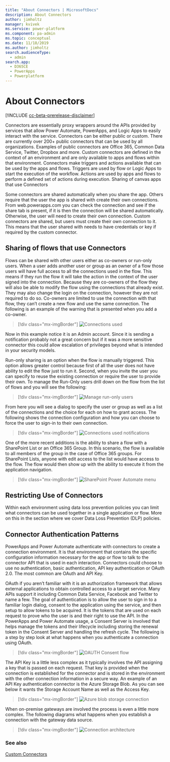 ```yaml
---
title: "About Connectors | MicrosoftDocs"
description: About Connectors
author: jimholtz
manager: kvivek
ms.service: power-platform
ms.component: pa-admin
ms.topic: conceptual
ms.date: 11/18/2019
ms.author: jimholtz
search.audienceType: 
  - admin
search.app: 
  - D365CE
  - PowerApps
  - Powerplatform
---
```

# About Connectors

[!INCLUDE [cc-beta-prerelease-disclaimer](../includes/cc-beta-prerelease-disclaimer.md)]

Connectors are essentially proxy wrappers around the APIs provided by services that allow Power Automate, PowerApps, and Logic Apps to easily interact with the service. Connectors can be either public or custom. There are currently over 200+ public connectors that can be used by all organizations. Examples of public connectors are Office 365, Common Data Service, Twitter, Dropbox and more. Custom connectors are defined in the context of an environment and are only available to apps and flows within that environment. Connectors make triggers and actions available that can be used by the apps and flows. Triggers are used by flow or Logic Apps to start the execution of the workflow. Actions are used by apps and flows to perform a defined set of actions during execution.
Sharing of canvas apps that use Connectors

Some connectors are shared automatically when you share the app. Others require that the user the app is shared with create their own connections. From web.powerapps.com you can check the connection and see if the share tab is present, if it is then the connection will be shared automatically. Otherwise, the user will need to create their own connection. Custom connectors are shared, but users must create their own connection to it. This means that the user shared with needs to have credentials or key if required by the custom connector.

## Sharing of flows that use Connectors

Flows can be shared with other users either as co-owners or run-only users. When a user adds another user or group as an owner of a flow those users will have full access to all the connections used in the flow. This means if they run the flow it will take the action in the context of the user signed into the connection. Because they are co-owners of the flow they will also be able to modify the flow using the connections that already exist. They may also change the login on the connection, however they are not required to do so. Co-owners are limited to use the connection with that flow, they can’t create a new flow and use the same connection. The following is an example of the warning that is presented when you add a co-owner.

> [!div class="mx-imgBorder"] 
> ![](media/connections-used.png "Connections used")

Now in this example notice it is an Admin account. Since it is sending a notification probably not a great concern but if it was a more sensitive connector this could allow escalation of privileges beyond what is intended in your security models.

Run-only sharing is an option when the flow is manually triggered. This option allows greater control because first of all the user does not have ability to edit the flow just to run it. Second, when you invite the user you can specify to reuse the existing connection or require the user to provide their own. To manage the Run-Only users drill down on the flow from the list of flows and you will see the following:

> [!div class="mx-imgBorder"] 
> ![](media/manage-run-only-users.png "Manage run-only users")

From here you will see a dialog to specify the user or group as well as a list of the connections and the choice for each on how to grant access. The following shows the connection configuration and how you can choose to force the user to sign-in to their own connection.

> [!div class="mx-imgBorder"] 
> ![](media/connections-used-notifications.png "Connections used notifications")


One of the more recent additions is the ability to share a flow with a SharePoint List or an Office 365 Group. In this scenario, the flow is available to all members of the group in the case of Office 365 groups. For SharePoint Lists, anyone with edit access to the list would have access to the flow. The flow would then show up with the ability to execute it from the application navigation.

> [!div class="mx-imgBorder"] 
> ![](media/sharepoint-flow-menu.png "SharePoint Power Automate menu")

## Restricting Use of Connectors

Within each environment using data loss prevention policies you can limit what connectors can be used together in a single application or flow. More on this in the section where we cover Data Loss Prevention (DLP) policies.

## Connector Authentication Patterns

PowerApps and Power Automate authenticate with connectors to create a connection environment. It is that environment that contains the specific configuration information necessary for the app or flow to talk to the connector API that is used in each interaction. Connectors could choose to use no authentication, basic authentication, API key authentication or OAuth 2.0. The most common are OAuth and API Key.

OAuth if you aren’t familiar with it is an authorization framework that allows external applications to obtain controlled access to a target service. Many APIs support it including Common Data Service, Facebook and Twitter to name a few. The goal of authentication is to allow the user to sign in to a familiar login dialog, consent to the application using the service, and then setup to allow tokens to be acquired. It is the tokens that are used on each request to prove who the user is and their right to use the API. In the PowerApps and Power Automate usage, a Consent Server is involved that helps manage the tokens and their lifecycle including storing the renewal token in the Consent Server and handling the refresh cycle. The following is a step by step look at what happens when you authenticate a connection using OAuth.

> [!div class="mx-imgBorder"] 
> ![](media/oauth-consent-flow.png "OAUTH Consent flow")


The API Key is a little less complex as it typically involves the API assigning a key that is passed on each request. That key is provided when the connection is established for the connector and is stored in the environment with the other connection information in a secure way. An example of an API Key authentication connector is the Azure Storage Blob. As you can see below it wants the Storage Account Name as well as the Access Key.

> [!div class="mx-imgBorder"] 
> ![](media/azure-blob-storage-connection.png "Azure blob storage connection")


When on-premise gateways are involved the process is even a little more complex. The following diagrams what happens when you establish a connection with the gateway data source.

> [!div class="mx-imgBorder"] 
> ![](media/architecture-connections.png "Connection architecture")

### See also
[Custom Connectors](https://docs.microsoft.com/connectors/custom-connectors/)
